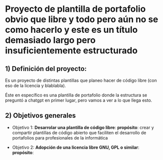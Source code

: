 # Proyecto de plantilla de portafolio obvio que libre y todo pero aún no se como hacerlo y este es un título demasiado largo pero insuficientemente estructurado

## 1) Definición del proyecto:

Es un proyecto de distintas plantillas que planeo hacer de código libre (con eso de la licencia y blablabla).

Éste en específico es una plantilla de portafolio donde la estructura se preguntó a chatgpt en primer lugar, pero vamos a ver a lo que llega esto.

## 2) Objetivos generales

- Objetivo 1: **Desarrolar una plantilla de código libre**:
  **propósito**: crear y compartir plantillas de código abierto que faciliten el desarrollo de portafolios para profesionales de la informática

- Objetivo 2: **Adopción de una licencia libre GNU, GPL o similar**:&nbsp;
  **propósito**:
